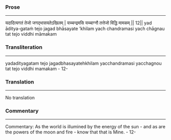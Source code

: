 ### Prose 
 --- 
यदादित्यगतं तेजो जगद्भासयतेऽखिलम् |
यच्चन्द्रमसि यच्चाग्नौ तत्तेजो विद्धि मामकम् || 12||
yad āditya-gataṁ tejo jagad bhāsayate ’khilam
yach chandramasi yach chāgnau tat tejo viddhi māmakam

### Transliteration 
 --- 
yadadityagatam tejo jagadbhasayatehkhilam yacchandramasi yacchagnou tat tejo viddhi mamakam - 12-

### Translation 
 --- 
No translation

### Commentary 
 --- 
Commentary: As the world is illumined by the energy of the sun - and as are the powers of the moon and fire - know that that is Mine. - 12-